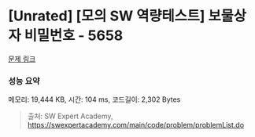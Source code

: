 # [Unrated] [모의 SW 역량테스트] 보물상자 비밀번호 - 5658 

[문제 링크](https://swexpertacademy.com/main/code/problem/problemDetail.do?contestProbId=AWXRUN9KfZ8DFAUo) 

### 성능 요약

메모리: 19,444 KB, 시간: 104 ms, 코드길이: 2,302 Bytes



> 출처: SW Expert Academy, https://swexpertacademy.com/main/code/problem/problemList.do
